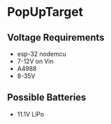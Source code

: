 # PopUpTarget

## Voltage Requirements
- esp-32 nodemcu
 - 7-12V on Vin
- A4988
 - 8-35V

## Possible Batteries
- 11.1V LiPo
